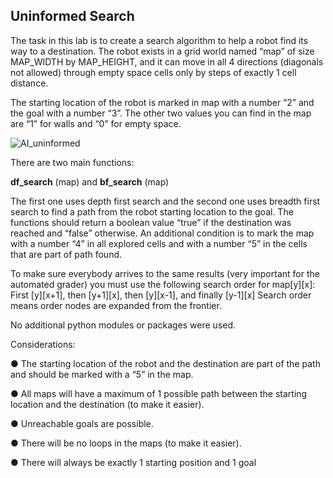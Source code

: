 ## Uninformed Search

The task in this lab is to create a search algorithm to help a robot find its way to a destination. The robot
exists in a grid world named “map” of size MAP_WIDTH by MAP_HEIGHT, and it can move in all 4
directions (diagonals not allowed) through empty space cells only by steps of exactly 1 cell distance.

The starting location of the robot is marked in map with a number “2” and the goal with a number “3”.
The other two values you can find in the map are “1” for walls and “0” for empty space.

![AI_uninformed](https://user-images.githubusercontent.com/60728026/233513686-5dcd869d-f04e-41cf-a80a-2e0c91f78ff4.png)

There are two main functions:

**df_search** (map) and **bf_search** (map)

The first one uses depth first search and the second one uses breadth first search to find a path from the
robot starting location to the goal. The functions should return a boolean value “true” if the destination
was reached and “false” otherwise. An additional condition is to mark the map with a number “4” in all
explored cells and with a number “5” in the cells that are part of path found.

To make sure everybody arrives to the same results (very important for the automated grader) you must
use the following search order for map[y][x]: First [y][x+1], then [y+1][x], then [y][x-1], and finally [y-1][x]
Search order means order nodes are expanded from the frontier.

No additional python modules or packages were used.

Considerations:

● The starting location of the robot and the destination are part of the path and should be marked with a
“5” in the map.

● All maps will have a maximum of 1 possible path between the starting location and the destination (to
make it easier).

● Unreachable goals are possible.

● There will be no loops in the maps (to make it easier).

● There will always be exactly 1 starting position and 1 goal
